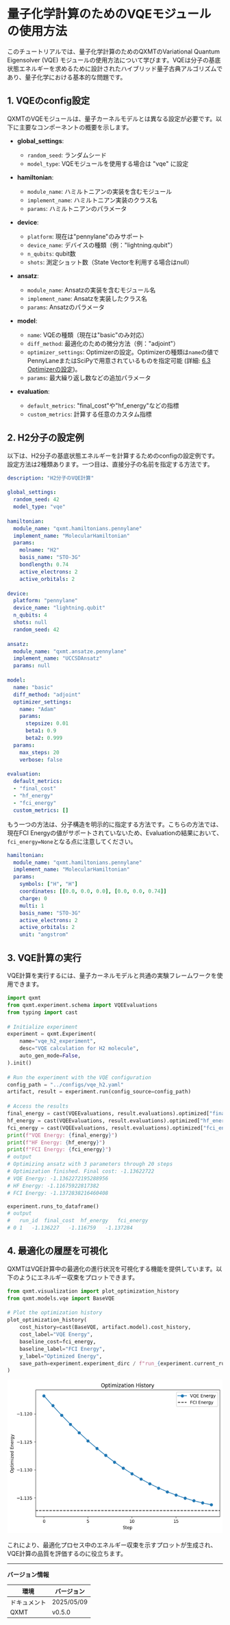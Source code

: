 # 量子化学計算のためのVQEモジュールの使用方法

このチュートリアルでは、量子化学計算のためのQXMTのVariational Quantum Eigensolver (VQE) モジュールの使用方法について学びます。VQEは分子の基底状態エネルギーを求めるために設計されたハイブリッド量子古典アルゴリズムであり、量子化学における基本的な問題です。

## 1. VQEのconfig設定

QXMTのVQEモジュールは、量子カーネルモデルとは異なる設定が必要です。以下に主要なコンポーネントの概要を示します。

- **global_settings**:
  - `random_seed`: ランダムシード
  - `model_type`: VQEモジュールを使用する場合は "vqe" に設定

- **hamiltonian**:
  - `module_name`: ハミルトニアンの実装を含むモジュール
  - `implement_name`: ハミルトニアン実装のクラス名
  - `params`: ハミルトニアンのパラメータ

- **device**:
  - `platform`: 現在は"pennylane"のみサポート
  - `device_name`: デバイスの種類（例："lightning.qubit"）
  - `n_qubits`: qubit数
  - `shots`: 測定ショット数（State Vectorを利用する場合はnull）

- **ansatz**:
  - `module_name`: Ansatzの実装を含むモジュール名
  - `implement_name`: Ansatzを実装したクラス名
  - `params`: Ansatzのパラメータ

- **model**:
  - `name`: VQEの種類（現在は"basic"のみ対応）
  - `diff_method`: 最適化のための微分方法（例："adjoint"）
  - `optimizer_settings`: Optimizerの設定。Optimizerの種類は`name`の値でPennyLaneまたはSciPyで用意されているものを指定可能 (詳細: [6.3 Optimizerの設定](./tool_reference.md#63-optimizerの設定))。
  - `params`: 最大繰り返し数などの追加パラメータ

- **evaluation**:
  - `default_metrics`: "final_cost"や"hf_energy"などの指標
  - `custom_metrics`: 計算する任意のカスタム指標

## 2. H2分子の設定例

以下は、H2分子の基底状態エネルギーを計算するためのconfigの設定例です。
設定方法は2種類あります。一つ目は、直接分子の名前を指定する方法です。

```yaml
description: "H2分子のVQE計算"

global_settings:
  random_seed: 42
  model_type: "vqe"

hamiltonian:
  module_name: "qxmt.hamiltonians.pennylane"
  implement_name: "MolecularHamiltonian"
  params:
    molname: "H2"
    basis_name: "STO-3G"
    bondlength: 0.74
    active_electrons: 2
    active_orbitals: 2

device:
  platform: "pennylane"
  device_name: "lightning.qubit"
  n_qubits: 4
  shots: null
  random_seed: 42

ansatz:
  module_name: "qxmt.ansatze.pennylane"
  implement_name: "UCCSDAnsatz"
  params: null

model:
  name: "basic"
  diff_method: "adjoint"
  optimizer_settings:
    name: "Adam"
    params:
      stepsize: 0.01
      beta1: 0.9
      beta2: 0.999
  params:
    max_steps: 20
    verbose: false

evaluation:
  default_metrics:
  - "final_cost"
  - "hf_energy"
  - "fci_energy"
  custom_metrics: []
```

もう一つの方法は、分子構造を明示的に指定する方法です。こちらの方法では、現在FCI Energyの値がサポートされていないため、Evaluationの結果において、`fci_energy=None`となる点に注意してください。

```yaml
hamiltonian:
  module_name: "qxmt.hamiltonians.pennylane"
  implement_name: "MolecularHamiltonian"
  params:
    symbols: ["H", "H"]
    coordinates: [[0.0, 0.0, 0.0], [0.0, 0.0, 0.74]]
    charge: 0
    multi: 1
    basis_name: "STO-3G"
    active_electrons: 2
    active_orbitals: 2
    unit: "angstrom"
```

## 3. VQE計算の実行

VQE計算を実行するには、量子カーネルモデルと共通の実験フレームワークを使用できます。

```python
import qxmt
from qxmt.experiment.schema import VQEEvaluations
from typing import cast

# Initialize experiment
experiment = qxmt.Experiment(
    name="vqe_h2_experiment",
    desc="VQE calculation for H2 molecule",
    auto_gen_mode=False,
).init()

# Run the experiment with the VQE configuration
config_path = "../configs/vqe_h2.yaml"
artifact, result = experiment.run(config_source=config_path)

# Access the results
final_energy = cast(VQEEvaluations, result.evaluations).optimized["final_cost"]
hf_energy = cast(VQEEvaluations, result.evaluations).optimized["hf_energy"]
fci_energy = cast(VQEEvaluations, result.evaluations).optimized["fci_energy"]
print(f"VQE Energy: {final_energy}")
print(f"HF Energy: {hf_energy}")
print(f"FCI Energy: {fci_energy}")
# output
# Optimizing ansatz with 3 parameters through 20 steps
# Optimization finished. Final cost: -1.13622722
# VQE Energy: -1.1362272195288956
# HF Energy: -1.11675922817382
# FCI Energy: -1.1372838216460408
```

```python
experiment.runs_to_dataframe()
# output
#   run_id	final_cost	hf_energy	fci_energy
# 0	1	-1.136227	-1.116759	-1.137284
```

## 4. 最適化の履歴を可視化

QXMTはVQE計算中の最適化の進行状況を可視化する機能を提供しています。以下のようにエネルギー収束をプロットできます。

```python
from qxmt.visualization import plot_optimization_history
from qxmt.models.vqe import BaseVQE

# Plot the optimization history
plot_optimization_history(
    cost_history=cast(BaseVQE, artifact.model).cost_history,
    cost_label="VQE Energy",
    baseline_cost=fci_energy,
    baseline_label="FCI Energy",
    y_label="Optimized Energy",
    save_path=experiment.experiment_dirc / f"run_{experiment.current_run_id}/optimization.png"
)
```

<img src="../../_static/images/tutorials/vqe/optimization_history.png" alt="最適化の履歴" title="最適化の履歴">

これにより、最適化プロセス中のエネルギー収束を示すプロットが生成され、VQE計算の品質を評価するのに役立ちます。

---

**バージョン情報**

| 環境 | バージョン |
|----------|----------|
| ドキュメント | 2025/05/09 |
| QXMT| v0.5.0 |
